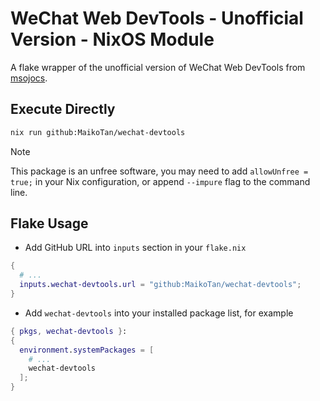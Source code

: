 # WeChat Web DevTools - Unofficial Version - NixOS Module

A flake wrapper of the unofficial version of WeChat Web DevTools from [msojocs](https://github.com/msojocs/wechat-web-devtools-linux).

## Execute Directly

```bash
nix run github:MaikoTan/wechat-devtools
```

> [!NOTE]
> This package is an unfree software, you may need to add `allowUnfree = true;` in your Nix configuration,
> or append `--impure` flag to the command line.

## Flake Usage

- Add GitHub URL into `inputs` section in your `flake.nix`

```nix
{
  # ...
  inputs.wechat-devtools.url = "github:MaikoTan/wechat-devtools";
}
```

- Add `wechat-devtools` into your installed package list, for example

```nix
{ pkgs, wechat-devtools }:
{
  environment.systemPackages = [
    # ...
    wechat-devtools
  ];
}
```
